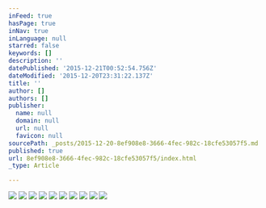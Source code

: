 ```yaml
---
inFeed: true
hasPage: true
inNav: true
inLanguage: null
starred: false
keywords: []
description: ''
datePublished: '2015-12-21T00:52:54.756Z'
dateModified: '2015-12-20T23:31:22.137Z'
title: ''
author: []
authors: []
publisher:
  name: null
  domain: null
  url: null
  favicon: null
sourcePath: _posts/2015-12-20-8ef908e8-3666-4fec-982c-18cfe53057f5.md
published: true
url: 8ef908e8-3666-4fec-982c-18cfe53057f5/index.html
_type: Article

---
```

![](https://the-grid-user-content.s3-us-west-2.amazonaws.com/ee6ce3d1-18dd-4096-8e7b-747920106d55.jpg)
![](https://the-grid-user-content.s3-us-west-2.amazonaws.com/40246cd8-1082-477e-9d63-5a12935dbe0e.jpg)
![](https://the-grid-user-content.s3-us-west-2.amazonaws.com/9686d20b-576f-40d7-894e-672a063d17ef.jpg)
![](https://the-grid-user-content.s3-us-west-2.amazonaws.com/caafbce9-f717-4256-a4df-65c3b299c29f.jpg)
![](https://the-grid-user-content.s3-us-west-2.amazonaws.com/45d62be9-c89d-45df-bdb0-e1eccfe027f9.jpg)
![](https://the-grid-user-content.s3-us-west-2.amazonaws.com/96b43fda-f79d-4f53-8e94-b63cfb07dc7c.jpg)
![](https://the-grid-user-content.s3-us-west-2.amazonaws.com/c94a2810-ab84-4cd8-b568-840974f2bd87.jpg)
![](https://the-grid-user-content.s3-us-west-2.amazonaws.com/9c8ca9bb-af4b-4048-8de6-7c40170e1713.jpg)
![](https://the-grid-user-content.s3-us-west-2.amazonaws.com/43ec5000-d2e9-4713-846f-8a9f4a3651e9.jpg)
![](https://the-grid-user-content.s3-us-west-2.amazonaws.com/bdb73334-2cb2-47b0-9cff-db29fe16c57f.jpg)